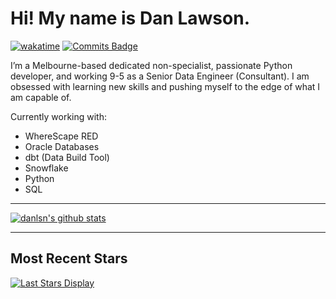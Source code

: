 # Hi! My name is Dan Lawson. 
[![wakatime](https://wakatime.com/badge/user/739a1992-f3c8-4a2b-bfee-ea1c10ca16d0.svg)](https://wakatime.com/@739a1992-f3c8-4a2b-bfee-ea1c10ca16d0) 
[![Commits Badge](https://badges.pufler.dev/commits/all/danlsn)](https://badges.pufler.dev)

<!--START_SECTION:waka-->
<!--END_SECTION:waka-->

I’m a Melbourne-based dedicated non-specialist, passionate Python developer, and working 9-5 as a Senior Data Engineer (Consultant). I am obsessed
with learning new skills and pushing myself to the edge of what I am capable of.

Currently working with:
- WhereScape RED
- Oracle Databases
- dbt (Data Build Tool)
- Snowflake
- Python
- SQL

___

[![danlsn's github stats](https://github-readme-stats.vercel.app/api?username=danlsn&show_icons=true)](https://github.com/danlsn/)
___

## Most Recent Stars

[![Last Stars Display](https://badges.pufler.dev/last-stars/danlsn?count=6&padding=20&perRow=3)](https://badges.pufler.dev)

